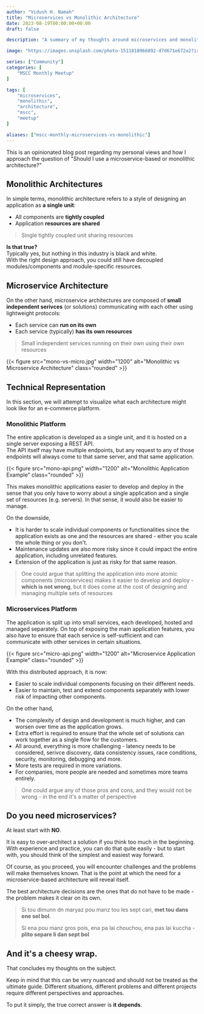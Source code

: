 ```yaml
---
author: "Vidush H. Namah"
title: "Microservices vs Monolithic Architecture"
date: 2023-08-19T00:00:00+00:00
draft: false

description: "A summary of my thoughts around microservices and monolithic architectures following the Monthly MSCC Meetup of August 2023."

image: "https://images.unsplash.com/photo-1511818966892-d7d671e672a2?ixlib=rb-4.0.3&ixid=M3wxMjA3fDB8MHxwaG90by1wYWdlfHx8fGVufDB8fHx8fA%3D%3D&auto=format&fit=crop&w=2071&q=80"

series: ["Community"]
categories: [
    "MSCC Monthly Meetup"
]

tags: [
    "microservices",
    "monolithic",
    "architecture",
    "mscc",
    "meetup"
]

aliases: ["mscc-monthly-microservices-vs-monolithic"]
---
```


This is an opinionated blog post regarding my personal views and how I approach the question of "Should I use a microservice-based or monolithic architecture?"

## Monolithic Architectures
In simple terms, monolithic architecture refers to a style of designing an application as **a single unit**:
- All components are **tightly coupled**
- Application **resources are shared**

> Single tightly coupled unit sharing resources

**Is that true?**   
Typically yes, but nothing in this industry is black and white.   
With the right design approach, you could still have decoupled modules/components and module-specific resources.

## Microservice Architecture
On the other hand, microservice architectures are composed of **small independent serivces** (or solutions) communicating with each other using lightweight protocols:
- Each service can **run on its own**
- Each service (typically) **has its own resources**

> Small independent services running on their own using their own resources

{{< figure src="mono-vs-micro.jpg" width="1200" alt="Monolithic vs Microservice Architecture" class="rounded" >}}

## Technical Representation
In this section, we will attempt to visualize what each architecture might look like for an e-commerce platform.

### Monolithic Platform
The entire application is developed as a single unit, and it is hosted on a single server exposing a REST API.   
The API itself may have multiple endpoints, but any request to any of those endpoints will always come to that same server, and that same application.

{{< figure src="mono-api.png" width="1200" alt="Monolithic Application Example" class="rounded" >}}

This makes monolithic applications easier to develop and deploy in the sense that you only have to worry about a single application and a single set of resources (e.g. servers). In that sense, it would also be easier to manage.

On the downside,
- It is harder to scale individual components or functionalities since the application exists as one and the resources are shared - either you scale the whole thing or you don't.
- Maintenance updates are also more risky since it could impact the entire application, including unrelated features.
- Extension of the application is just as risky for that same reason.

> One could argue that splitting the application into more atomic components (microservices) makes it easier to develop and deploy - **which is not wrong**, but it does come at the cost of designing and managing multiple sets of resources

### Microservices Platform
The application is split up into small services, each developed, hosted and managed separately.
On top of exposing the main application features, you also have to ensure that each service is self-sufficient and can communicate with other services in certain situations.

{{< figure src="micro-api.png" width="1200" alt="Microservice Application Example" class="rounded" >}}

With this distributed approach, it is now:
- Easier to scale individual components focusing on their different needs.
- Easier to maintain, test and extend components separately with lower risk of impacting other components.

On the other hand,
- The complexity of design and development is much higher, and can worsen over time as the application grows.
- Extra effort is required to ensure that the whole set of solutions can work together as a single flow for the customers.
- All around, everything is more challenging - latency needs to be considered, serivce discovery, data consistency issues, race conditions, security, monitoring, debugging and more.
- More tests are required in more variations.
- For companies, more people are needed and sometimes more teams entirely.

> One could argue any of those pros and cons, and they would not be wrong - in the end it's a matter of perspective

## Do you need microservices?
At least start with **NO**.

It is easy to over-architect a solution if you think too much in the beginning. With experience and practice, you can do that quite easily - but to start with, you should think of the simplest and easiest way forward.

Of course, as you proceed, you will encounter challenges and the problems will make themselves known. That is the point at which the need for a microservice-based architecture will reveal itself.   

The best architecture decisions are the ones that do not have to be made - the problem makes it clear on its own.

> Si tou dimunn dn maryaz pou manz tou les sept cari, **met tou dans ene sel bol**.   
>
> Si ena pou manz gros pois, ena pa lai chouchou, ena pas lai kuccha - **plito separe li dan sept bol**

## And it's a cheesy wrap.
That concludes my thoughts on the subject.   

Keep in mind that this can be very nuanced and should not be treated as the ultimate guide. Different situations, different problems and different projects require different perspectives and approaches.   

To put it simply, the true correct answer is **it depends**.
